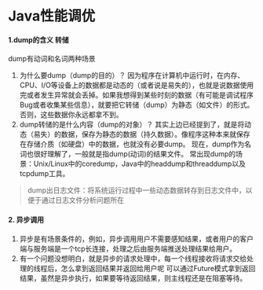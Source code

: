 # Java性能调优

#### 1.dump的含义 转储
dump有动词和名词两种场景
1. 为什么要dump（dump的目的）？
因为程序在计算机中运行时，在内存、CPU、I/O等设备上的数据都是动态的（或者说是易失的），也就是说数据使用完或者发生异常就会丢掉。如果我想得到某些时刻的数据（有可能是调试程序Bug或者收集某些信息），就要把它转储（dump）为静态（如文件）的形式。否则，这些数据你永远都拿不到。
2. dump转储的是什么内容（dump的对象）？
其实上边已经提到了，就是将动态（易失）的数据，保存为静态的数据（持久数据）。像程序这种本来就保存在存储介质（如硬盘）中的数据，也就没有必要dump。
现在，dump作为名词也很好理解了，一般就是指dump(动词)的结果文件。
常出现dump的场景：Unix/Linux中的coredump，Java中的headdump和threaddump以及tcpdump工具。
> dump出日志文件：将系统运行过程中一些动态数据转存到日志文件中，以便于通过日志文件分析问题所在

#### 2. 异步调用
1. 异步是有场景条件的，例如，异步调用用户不需要感知结果，或者用户的客户端与服务端是一个tcp长连接，处理之后由服务端推送处理结果给用户。
2. 有一个问题没想明白，就是异步的请求处理中，每一个线程接收将请求交给处理的线程后，怎么拿到返回结果并返回给用户呢
可以通过Future模式拿到返回结果，虽然是异步执行，如果要等待返回结果，则主线程还是在阻塞等待。